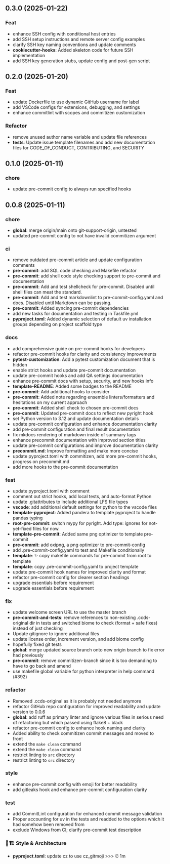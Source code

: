 ## 0.3.0 (2025-01-22)

### Feat

- enhance SSH config with conditional host entries
- add SSH setup instructions and remote server config examples
- clarify SSH key naming conventions and update comments
- **cookiecutter-hooks**: Added skeleton code for future SSH implementation
- add SSH key generation stubs, update config and post-gen script

## 0.2.0 (2025-01-20)

### Feat

- update Dockerfile to use dynamic GitHub username for label
- add VSCode configs for extensions, debugging, and settings
- enhance commitlint with scopes and commitizen customization

### Refactor

- remove unused author name variable and update file references
- **tests**: Update issue template filenames and add new documentation files for CODE_OF_CONDUCT, CONTRIBUTING, and SECURITY

## 0.1.0 (2025-01-11)

### chore

- update pre-commit config to always run specified hooks

## 0.0.8 (2025-01-11)

### chore

- **global**: merge origin/main onto git-support-origin, untested
- updated pre-commit config to not have invalid commitizen argument

### ci

- remove outdated pre-commit article and update configuration comments
- **pre-commit**: add SQL code checking and Makefile refactor
- **pre-commit**: add shell code style checking support to pre-commit and documentation
- **pre-commit**: Add and test shellcheck for pre-commit. Disabled until shell files can meat the standard.
- **pre-commit**: Add and test markdownlint to pre-commit-config.yaml and docs. Disabled until Markdown can be passing.
- **pre-commit**: Added syncing pre-commit dependencies
- add new tasks for documentation and testing in Taskfile.yml
- **pyproject.toml**: Added dynamic selection of default uv installation groups depending on project scaffold type

### docs

- add comprehensive guide on pre-commit hooks for developers
- refactor pre-commit hooks for clarity and consistency improvements
- **pytest-customization**: Add a pytest customization document that is hidden
- enable strict hooks and update pre-commit documentation
- update pre-commit hooks and add QA settings documentation
- enhance pre-commit docs with setup, security, and new hooks info
- **template-README**: Added some badges to the README
- **pre-commit**: Add additional hooks to consider
- **pre-commit**: Added note regarding ensemble linters/formatters and hesitations on my current approach
- **pre-commit**: Added shell check to chosen pre-commit docs
- **pre-commit**: Updated pre-commit docs to reflect new pyright hook
- set Python version to 3.12 and update documentation details
- update pre-commit configuration and enhance documentation clarity
- add pre-commit configuration and final result documentation
- fix mkdocs rendering of markdown inside of summary tags
- enhance precommit documentation with improved section titles
- update pre-commit configurations and improve documentation clarity
- **precommit.md**: Improve formatting and make more concise
- update pyproject.toml with commitizen, add more pre-commit hooks, progress on precommit.md
- add more hooks to the pre-commit documentation

### feat

- update pyproject.toml with comment
- comment out strict hooks, add local tests, and auto-format Python
- update .gitattributes to include additional LFS file types
- **vscode**: add additional default settings for python to the vscode files
- **template-pyproject**: Added pandera to template pyproject to handle pandas typing
- **root-pre-commit**: switch mypy for pyright. Add type: ignores for not-yet-fixed files for now.
- **template-pre-commit**: Added same png optimizer to template pre-commit
- **pre-commit**: add oxipng, a png optimizer to pre-commit-config
- add .pre-commit-config.yaml to test and Makefile conditionally
- **template**: :sparkles: copy makefile commands for pre-commit from root to template
- **template**: copy .pre-commit-config.yaml to project template
- update pre-commit hook names for improved clarity and format
- refactor pre-commit config for clearer section headings
- upgrade essentials before requirement
- upgrade essentials before requirement

### fix

- update welcome screen URL to use the master branch
- **pre-commit-and-tests**: remove references to non-existing .ccds-original dir in tests and switched biome to check (format + safe fixes) instead of just checking
- Update gitignore to ignore additional files
- update license order, increment version, and add biome config
- hopefully fixed git tests
- **global**: merge updated source branch onto new origin branch to fix error had previously
- **pre-commit**: remove commitizen-branch since it is too demanding to have to go back and amend
- use makefile global variable for python interpreter in help command (#392)

### refactor

- Removed .ccds-original as it is probably not needed anymore
- refactor GitHub repo configuration for improved readability and update version to 0.0.6
- **global**: add ruff as primary linter and ignore various files in serious need of refactoring but which passed using flake8 + black
- refactor pre-commit config to enhance hook naming and clarity
- Added ability to check commitizen commit messages and moved to front
- extend the `make clean` command
- extend the `make clean` command
- restrict linting to `src` directory
- restrict linting to `src` directory

### style

- enhance pre-commit config with emoji for better readability
- add gitleaks hook and enhance pre-commit configuration clarity

### test

- add CommitLint configuration for enhanced commit message validation
- Proper accounting for uv in the tests and readded to the options which it had somehow been removed from
- exclude Windows from CI; clarify pre-commit test description

### 🎨🏗️ Style & Architecture

- **pyproject.toml**: update cz to use cz_gitmoji >>> ⏰ 1m

